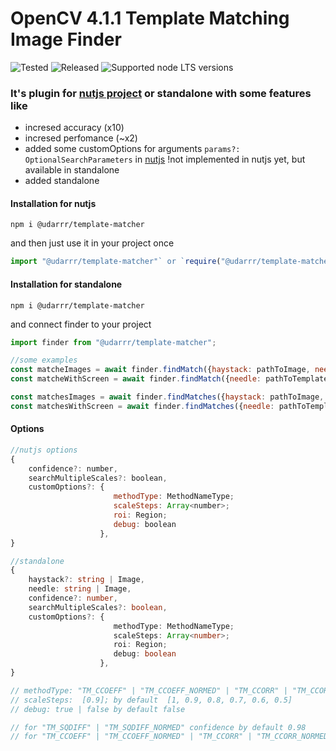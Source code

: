 # OpenCV 4.1.1 Template Matching Image Finder 

![Tested](https://github.com/udarrr/TemplateMatcher/workflows/Tests/badge.svg)
![Released](https://github.com/udarrr/TemplateMatcher/workflows/Create%20tagged%20release/badge.svg)
![Supported node LTS versions](https://img.shields.io/badge/node@arch64-12%2C%2013%2C%2014%2C%2015%2C%2016%2C%2017%2C%2018%2C%2019-green)

### It's plugin for [nutjs project](https://www.npmjs.com/package/@nut-tree/nut-js) or standalone with some features like

- incresed accuracy (x10)
- incresed perfomance (~x2)
- added some customOptions for arguments `params?: OptionalSearchParameters` in [nutjs](https://github.com/nut-tree/nut.js/blob/develop/lib/optionalsearchparameters.class.ts) !not implemented in nutjs yet, but available in standalone
- added standalone

#### Installation for nutjs

```nodejs
npm i @udarrr/template-matcher
```

and then just use it in your project once

```javascript
import "@udarrr/template-matcher"` or `require("@udarrr/template-matcher")
```

#### Installation for standalone

```nodejs
npm i @udarrr/template-matcher
```

and connect finder to your project

```javascript
import finder from "@udarrr/template-matcher";

//some examples
const matcheImages = await finder.findMatch({haystack: pathToImage, needle: pathToTemplate});
const matcheWithScreen = await finder.findMatch({needle: pathToTemplate});

const matchesImages = await finder.findMatches({haystack: pathToImage, needle: pathToTemplate});
const matchesWithScreen = await finder.findMatches({needle: pathToTemplate});
```

#### Options

```javascript
//nutjs options 
{
    confidence?: number,
    searchMultipleScales?: boolean,
    customOptions?: {
                       methodType: MethodNameType; 
                       scaleSteps: Array<number>; 
                       roi: Region; 
                       debug: boolean
                    },
}
```

```typescript
//standalone 
{
    haystack?: string | Image,
    needle: string | Image,
    confidence?: number,
    searchMultipleScales?: boolean,
    customOptions?: {
                       methodType: MethodNameType; 
                       scaleSteps: Array<number>; 
                       roi: Region; 
                       debug: boolean
                    },
}
```

```javascript
// methodType: "TM_CCOEFF" | "TM_CCOEFF_NORMED" | "TM_CCORR" | "TM_CCORR_NORMED" | "TM_SQDIFF" | "TM_SQDIFF_NORMED" by default "TM_CCOEFF_NORMED"
// scaleSteps:  [0.9]; by default  [1, 0.9, 0.8, 0.7, 0.6, 0.5]
// debug: true | false by default false

// for "TM_SQDIFF" | "TM_SQDIFF_NORMED" confidence by default 0.98
// for "TM_CCOEFF" | "TM_CCOEFF_NORMED" | "TM_CCORR" | "TM_CCORR_NORMED" by default 0.8
```
